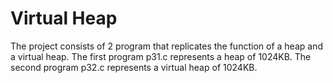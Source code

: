 # Virtual Heap

The project consists of 2 program that replicates the function of a heap and a virtual heap. The first program p31.c represents a heap of 1024KB. 
The second program p32.c represents a virtual heap of 1024KB. 


